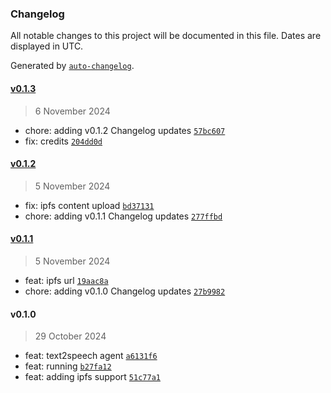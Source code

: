 ### Changelog

All notable changes to this project will be documented in this file. Dates are displayed in UTC.

Generated by [`auto-changelog`](https://github.com/CookPete/auto-changelog).

#### [v0.1.3](https://github.com/nevermined-io/agent-speech2text-js/compare/v0.1.2...v0.1.3)

> 6 November 2024

- chore: adding v0.1.2 Changelog updates [`57bc607`](https://github.com/nevermined-io/agent-speech2text-js/commit/57bc607b9b40ae8feb5e4b5daabf0d2492ddbe73)
- fix: credits [`204dd0d`](https://github.com/nevermined-io/agent-speech2text-js/commit/204dd0d85b8afdefb48714e18a705d4d836f559f)

#### [v0.1.2](https://github.com/nevermined-io/agent-speech2text-js/compare/v0.1.1...v0.1.2)

> 5 November 2024

- fix: ipfs content upload [`bd37131`](https://github.com/nevermined-io/agent-speech2text-js/commit/bd3713161608b4b682cd2b6d9c1430e90d25fb6e)
- chore: adding v0.1.1 Changelog updates [`277ffbd`](https://github.com/nevermined-io/agent-speech2text-js/commit/277ffbd5861e5e1b83785f00c532c3a1c53d5a31)

#### [v0.1.1](https://github.com/nevermined-io/agent-speech2text-js/compare/v0.1.0...v0.1.1)

> 5 November 2024

- feat: ipfs url [`19aac8a`](https://github.com/nevermined-io/agent-speech2text-js/commit/19aac8a0abad0be4b34429ef55cd8c0da498e59d)
- chore: adding v0.1.0 Changelog updates [`27b9982`](https://github.com/nevermined-io/agent-speech2text-js/commit/27b9982d2c48cc823c432b9d77cce0fbb6b3914a)

#### v0.1.0

> 29 October 2024

- feat: text2speech agent [`a6131f6`](https://github.com/nevermined-io/agent-speech2text-js/commit/a6131f641663fd7df7e1e2fce0b305e5192455de)
- feat: running [`b27fa12`](https://github.com/nevermined-io/agent-speech2text-js/commit/b27fa1250e1c901ddceae7076eabe152125baec8)
- feat: adding ipfs support [`51c77a1`](https://github.com/nevermined-io/agent-speech2text-js/commit/51c77a17dcce5235db5af7302a268fbe2bc9be0b)
